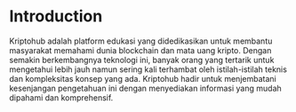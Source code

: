 # Introduction


Kriptohub adalah platform edukasi yang didedikasikan untuk membantu masyarakat memahami dunia blockchain dan mata uang kripto. Dengan semakin berkembangnya teknologi ini, banyak orang yang tertarik untuk mengetahui lebih jauh namun sering kali terhambat oleh istilah-istilah teknis dan kompleksitas konsep yang ada. Kriptohub hadir untuk menjembatani kesenjangan pengetahuan ini dengan menyediakan informasi yang mudah dipahami dan komprehensif.
